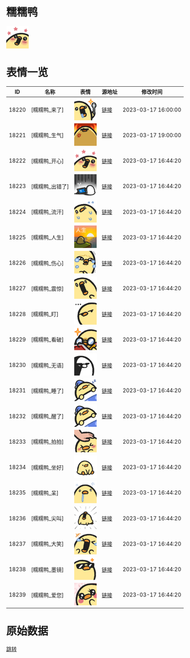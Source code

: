 # 糯糯鸭

<img src="./cover.png" height="60" alt="cover" />

# 表情一览

|ID|名称|表情|源地址|修改时间|
|----|----|----|----|----|
|18220|[糯糯鸭_来了]|<img src="./pic/018220_%5B糯糯鸭_来了%5D.png" height="60" alt="来了"/>|[链接](https://i0.hdslb.com/bfs/garb/958bb0edf9722311e323d52061dd02e9ee79342e.png)|2023-03-17 16:00:00|
|18221|[糯糯鸭_生气]|<img src="./pic/018221_%5B糯糯鸭_生气%5D.png" height="60" alt="生气"/>|[链接](https://i0.hdslb.com/bfs/garb/8341984f88376c59a22753f0086e2d2104182736.png)|2023-03-17 19:00:00|
|18222|[糯糯鸭_开心]|<img src="./pic/018222_%5B糯糯鸭_开心%5D.png" height="60" alt="开心"/>|[链接](https://i0.hdslb.com/bfs/garb/8f4635e47f1f616f155652e1b162a52adf3a67cf.png)|2023-03-17 16:44:20|
|18223|[糯糯鸭_出错了]|<img src="./pic/018223_%5B糯糯鸭_出错了%5D.png" height="60" alt="出错了"/>|[链接](https://i0.hdslb.com/bfs/garb/a39cd2cd90599265826ad1ab9df4f9f65a2a0455.png)|2023-03-17 16:44:20|
|18224|[糯糯鸭_流汗]|<img src="./pic/018224_%5B糯糯鸭_流汗%5D.png" height="60" alt="流汗"/>|[链接](https://i0.hdslb.com/bfs/garb/e2666a8dda49c5248a1d6ee4bf40c7651e6b138e.png)|2023-03-17 16:44:20|
|18225|[糯糯鸭_人生]|<img src="./pic/018225_%5B糯糯鸭_人生%5D.png" height="60" alt="人生"/>|[链接](https://i0.hdslb.com/bfs/garb/29e4c70be009540db27a559d3f325d43e64f5866.png)|2023-03-17 16:44:20|
|18226|[糯糯鸭_伤心]|<img src="./pic/018226_%5B糯糯鸭_伤心%5D.png" height="60" alt="伤心"/>|[链接](https://i0.hdslb.com/bfs/garb/21d07f49e66ef0e95f2e8df4019553a1aee98d91.png)|2023-03-17 16:44:20|
|18227|[糯糯鸭_震惊]|<img src="./pic/018227_%5B糯糯鸭_震惊%5D.png" height="60" alt="震惊"/>|[链接](https://i0.hdslb.com/bfs/garb/0a140317d873a51942db14df1e7bead58a8eb86f.png)|2023-03-17 16:44:20|
|18228|[糯糯鸭_盯]|<img src="./pic/018228_%5B糯糯鸭_盯%5D.png" height="60" alt="盯"/>|[链接](https://i0.hdslb.com/bfs/garb/55a6683f3ff9d72d0f1f6f6bfe6c986c6cfe19a0.png)|2023-03-17 16:44:20|
|18229|[糯糯鸭_看破]|<img src="./pic/018229_%5B糯糯鸭_看破%5D.png" height="60" alt="看破"/>|[链接](https://i0.hdslb.com/bfs/garb/29d2e65f0b598d2537b5b4f365aeda3e827c0626.png)|2023-03-17 16:44:20|
|18230|[糯糯鸭_无语]|<img src="./pic/018230_%5B糯糯鸭_无语%5D.png" height="60" alt="无语"/>|[链接](https://i0.hdslb.com/bfs/garb/bba39745ed1837e7b783ae92d6c8ca20d7da655a.png)|2023-03-17 16:44:20|
|18231|[糯糯鸭_睡了]|<img src="./pic/018231_%5B糯糯鸭_睡了%5D.png" height="60" alt="睡了"/>|[链接](https://i0.hdslb.com/bfs/garb/c06622f2ed26f0907c033c5e6952dbf00de1760b.png)|2023-03-17 16:44:20|
|18232|[糯糯鸭_醒了]|<img src="./pic/018232_%5B糯糯鸭_醒了%5D.png" height="60" alt="醒了"/>|[链接](https://i0.hdslb.com/bfs/garb/5ccb228ac48cb0ed93a300d84edbafdf148d75fe.png)|2023-03-17 16:44:20|
|18233|[糯糯鸭_拍拍]|<img src="./pic/018233_%5B糯糯鸭_拍拍%5D.png" height="60" alt="拍拍"/>|[链接](https://i0.hdslb.com/bfs/garb/8145670307022952c8cd81937fd4cd701ab24c9b.png)|2023-03-17 16:44:20|
|18234|[糯糯鸭_坐好]|<img src="./pic/018234_%5B糯糯鸭_坐好%5D.png" height="60" alt="坐好"/>|[链接](https://i0.hdslb.com/bfs/garb/979c84cf9978ab413f26792c254f9ab5e858f71e.png)|2023-03-17 16:44:20|
|18235|[糯糯鸭_呆]|<img src="./pic/018235_%5B糯糯鸭_呆%5D.png" height="60" alt="呆"/>|[链接](https://i0.hdslb.com/bfs/garb/63de0b373849d5d892ef1120b9451c0f4f5813be.png)|2023-03-17 16:44:20|
|18236|[糯糯鸭_尖叫]|<img src="./pic/018236_%5B糯糯鸭_尖叫%5D.png" height="60" alt="尖叫"/>|[链接](https://i0.hdslb.com/bfs/garb/3f5b66c7694187bd195a57eff40912416a2d54f9.png)|2023-03-17 16:44:20|
|18237|[糯糯鸭_大笑]|<img src="./pic/018237_%5B糯糯鸭_大笑%5D.png" height="60" alt="大笑"/>|[链接](https://i0.hdslb.com/bfs/garb/03f359321e1143e3742f629ffed04870f9167afe.png)|2023-03-17 16:44:20|
|18238|[糯糯鸭_墨镜]|<img src="./pic/018238_%5B糯糯鸭_墨镜%5D.png" height="60" alt="墨镜"/>|[链接](https://i0.hdslb.com/bfs/garb/c24e7bd2a39e17fc8e2c79c9d2ae307e5600e9af.png)|2023-03-17 16:44:20|
|18239|[糯糯鸭_爱您]|<img src="./pic/018239_%5B糯糯鸭_爱您%5D.png" height="60" alt="爱您"/>|[链接](https://i0.hdslb.com/bfs/garb/03a4e84f3e7423a4f1bdc2ae2ed07d23f59289a4.png)|2023-03-17 16:44:20|

# 原始数据

[跳转](./raw.json)

